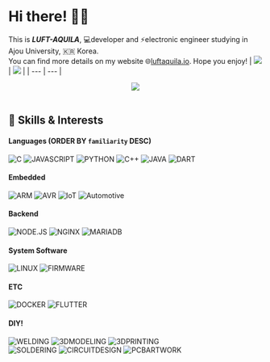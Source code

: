 # Hi there! 🙋‍♂️
This is _**LUFT-AQUILA**_, 💻developer and ⚡electronic engineer studying in Ajou University, 🇰🇷 Korea.  
You can find more details on my website 🌐[luftaquila.io](https://luftaquila.io). Hope you enjoy!
| <img src="https://github-readme-stats.vercel.app/api?username=luftaquila&show_icons=true&include_all_commits=true"> | <img src="https://github-readme-stats.vercel.app/api/top-langs/?username=luftaquila&hide=html,css,scss,AutoHotKey,batchfile,powershell&langs_count=4"> |
| --- | --- |

<div align="center">
    <a href="https://github.com/luftaquila?tab=followers"><img src="https://img.shields.io/github/followers/luftaquila.svg?style=social&label=Follow&maxAge=z"></a>
</div>
<br>

## 🚀 Skills & Interests
#### Languages (ORDER BY `familiarity` DESC)
![C](https://img.shields.io/badge/C-00599C?style=for-the-badge&logo=c&logoColor=white)
![JAVASCRIPT](https://img.shields.io/badge/JavaScript-323330?style=for-the-badge&logo=javascript&logoColor=F7DF1E)
![PYTHON](https://img.shields.io/badge/Python-3776AB?style=for-the-badge&logo=python&logoColor=white)
![C++](https://img.shields.io/badge/C%2B%2B-00599C?style=for-the-badge&logo=c%2B%2B&logoColor=white)
![JAVA](https://img.shields.io/badge/Java-ED8B00?style=for-the-badge&logo=oracle&logoColor=white)
![DART](https://img.shields.io/badge/Dart-0175C2?style=for-the-badge&logo=dart&logoColor=white)

#### Embedded
![ARM](https://img.shields.io/badge/arm-0091BD?style=for-the-badge&logo=arm&logoColor=white)
![AVR](https://img.shields.io/badge/avr-00979D?style=for-the-badge&logo=Arduino&logoColor=white)
![IoT](https://img.shields.io/badge/IoT-E7352C?style=for-the-badge&logo=esphome&logoColor=white)
![Automotive](https://img.shields.io/badge/automotive-30B980?style=for-the-badge&logo=Minutemailer&logoColor=white)

#### Backend
![NODE.JS](https://img.shields.io/badge/Node.js-339933?style=for-the-badge&logo=nodedotjs&logoColor=white)
![NGINX](https://img.shields.io/badge/Nginx-009639?style=for-the-badge&logo=nginx&logoColor=white)
![MARIADB](https://img.shields.io/badge/MariaDB-003545?style=for-the-badge&logo=mariadb&logoColor=white) 

#### System Software
![LINUX](https://img.shields.io/badge/LINUX-FCC624?style=for-the-badge&logo=linux&logoColor=black)
![FIRMWARE](https://img.shields.io/badge/Firmware-556472?style=for-the-badge&logo=figshare&logoColor=white)

#### ETC
![DOCKER](https://img.shields.io/badge/Docker-2CA5E0?style=for-the-badge&logo=docker&logoColor=white) 
![FLUTTER](https://img.shields.io/badge/Flutter-02569B?style=for-the-badge&logo=flutter&logoColor=white)

#### DIY!
![WELDING](https://img.shields.io/badge/WELDING-324FFF?style=for-the-badge&logo=Lit&logoColor=white) 
![3DMODELING](https://img.shields.io/badge/3D%20MODELING-E7352C?style=for-the-badge&logo=Autodesk&logoColor=white) 
![3DPRINTING](https://img.shields.io/badge/3D%20PRINTING-137CBD?style=for-the-badge&logo=Blueprint&logoColor=white)<br>
![SOLDERING](https://img.shields.io/badge/SOLDERING-556472?style=for-the-badge&logo=Openlayers&logoColor=white)
![CIRCUITDESIGN](https://img.shields.io/badge/CIRCUIT%20DESIGN-006600?style=for-the-badge&logo=node-red&logoColor=white)
![PCBARTWORK](https://img.shields.io/badge/PCB%20ARTWORK-2D50A5?style=for-the-badge&logo=Archicad&logoColor=white)
